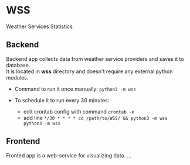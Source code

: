 # WSS
Weather Services Statistics

## Backend 
Backend app collects data from weather service providers and saves it to database.  
It is located in **wss** directory and doesn't require any external python modules.

- Command to run it once manually: `python3 -m wss`

- To schedule it to run every 30 minutes:
    - edit crontab config with command `crontab -e`
    - add line 
    `*/30 * * * * cd /path/to/WSS/ && python3 -m wss 
 python3 -m wss`

## Frontend
Fronted app is a web-service for visualizing data. 
... 